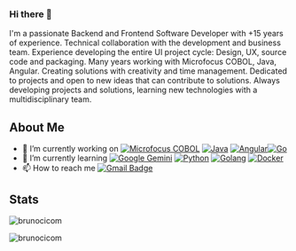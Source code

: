 ### Hi there 👋

I'm a passionate Backend and Frontend Software Developer with +15 years of experience. Technical collaboration with the development and business team. Experience developing the entire UI project cycle: Design, UX, source code and packaging. Many years working with Microfocus COBOL, Java, Angular. Creating solutions with creativity and time management. Dedicated to projects and open to new ideas that can contribute to solutions. Always developing projects and solutions, learning new technologies with a multidisciplinary team.

## About Me

- 🔭 I’m currently working on [![Microfocus COBOL](https://img.shields.io/badge/-Microfocus_COBOL-005571?style=flat-square&logoColor=ffffff)](https://www.microfocus.com/) [![Java](https://img.shields.io/badge/-Java-F80000?style=flat-square&logoColor=ffffff&logo=oracle)](https://www.java.com/en/) [![Angular](https://img.shields.io/badge/-Angular-DD0031?style=flat-square&logoColor=ffffff&logo=angular)](https://angular.io/)[![Go](https://img.shields.io/badge/-Go-00ADD8?style=flat-square&logoColor=ffffff&logo=go)](https://golang.org/)
- 🌱 I’m currently learning [![Google Gemini](https://img.shields.io/badge/Google%20Gemini-886FBF?logo=googlegemini&logoColor=fff)](#) [![Python](https://img.shields.io/badge/Python-3776AB?logo=python&logoColor=fff)](#) [![Golang](https://img.shields.io/badge/-Golang-00ADD8?style=flat-square&logo=go&logoColor=ffffff)](https://go.dev/) [![Docker](https://img.shields.io/badge/-Docker-2496ED?style=flat-square&logo=docker&logoColor=ffffff)](https://www.docker.com/)
- 📫 How to reach me [![Gmail Badge](https://img.shields.io/badge/-gmail-c14438?style=flat-square&logo=Gmail&logoColor=ffffff)](mailto:brunocicom@gmail.com)

## Stats

<p><img src="https://github-readme-stats.vercel.app/api?username=brunocicom&show_icons=true&theme=blue-green" alt="brunocicom" /></p>
<p><img src="https://github-readme-stats.vercel.app/api/top-langs/?username=brunocicom&layout=compact&text_color=daf7dc&bg_color=151515&hide=css,html" alt="brunocicom" /></p>
<!--
**brunocicom/brunocicom** is a ✨ _special_ ✨ repository because its `README.md` (this file) appears on your GitHub profile.

Here are some ideas to get you started:

- 🔭 I’m currently working on ...
- 🌱 I’m currently learning ...
- 👯 I’m looking to collaborate on ...
- 🤔 I’m looking for help with ...
- 💬 Ask me about ...
- 📫 How to reach me: ...
- 😄 Pronouns: ...
- ⚡ Fun fact: ...
-->
